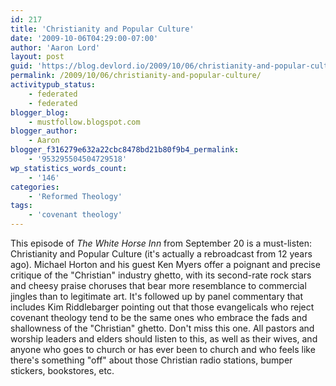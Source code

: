 ```yaml
---
id: 217
title: 'Christianity and Popular Culture'
date: '2009-10-06T04:29:00-07:00'
author: 'Aaron Lord'
layout: post
guid: 'https://blog.devlord.io/2009/10/06/christianity-and-popular-culture/'
permalink: /2009/10/06/christianity-and-popular-culture/
activitypub_status:
    - federated
    - federated
blogger_blog:
    - mustfollow.blogspot.com
blogger_author:
    - Aaron
blogger_f316279e632a22cbc8478bd21b80f9b4_permalink:
    - '953295504504729518'
wp_statistics_words_count:
    - '146'
categories:
    - 'Reformed Theology'
tags:
    - 'covenant theology'
---
```


This episode of <span style="font-style:italic;">The White Horse Inn</span> from September 20 is a must-listen: <span class="removed_link" title="http://podcast.oneplace.com/the_white_horse_inn/podcast.xml">Christianity and Popular Culture</span> (it's actually a rebroadcast from 12 years ago).  Michael Horton and his guest Ken Myers offer a poignant and precise critique of the "Christian" industry ghetto, with its second-rate rock stars and cheesy praise choruses that bear more resemblance to commercial jingles than to legitimate art.  It's followed up by panel commentary that includes Kim Riddlebarger pointing out that those evangelicals who reject covenant theology tend to be the same ones who embrace the fads and shallowness of the "Christian" ghetto.  Don't miss this one.  All pastors and worship leaders and elders should listen to this, as well as their wives, and anyone who goes to church or has ever been to church and who feels like there's something "off" about those Christian radio stations, bumper stickers, bookstores, etc.<div class="blogger-post-footer"><img width='1' height='1' src='https://blogger.googleusercontent.com/tracker/2602771351651662379-953295504504729518?l=mustfollow.blogspot.com' alt='' /></div>